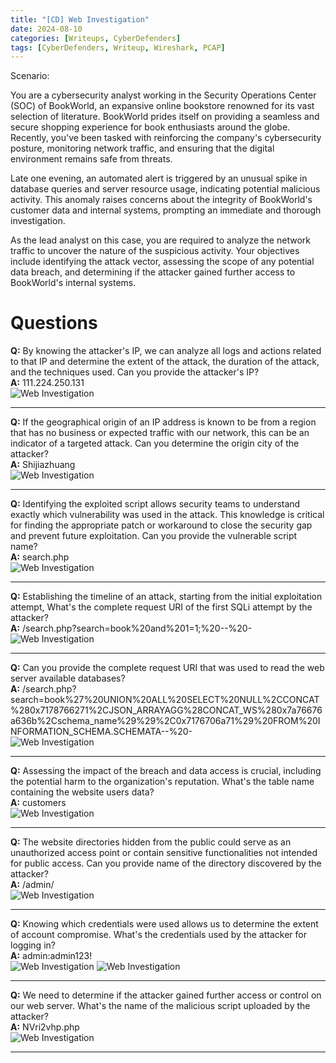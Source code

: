 ```yaml
---
title: "[CD] Web Investigation"
date: 2024-08-10
categories: [Writeups, CyberDefenders]
tags: [CyberDefenders, Writeup, Wireshark, PCAP]
---
```


Scenario:

You are a cybersecurity analyst working in the Security Operations Center (SOC) of BookWorld, an expansive online bookstore renowned for its vast selection of literature. BookWorld prides itself on providing a seamless and secure shopping experience for book enthusiasts around the globe. Recently, you've been tasked with reinforcing the company's cybersecurity posture, monitoring network traffic, and ensuring that the digital environment remains safe from threats.

Late one evening, an automated alert is triggered by an unusual spike in database queries and server resource usage, indicating potential malicious activity. This anomaly raises concerns about the integrity of BookWorld's customer data and internal systems, prompting an immediate and thorough investigation.

As the lead analyst on this case, you are required to analyze the network traffic to uncover the nature of the suspicious activity. Your objectives include identifying the attack vector, assessing the scope of any potential data breach, and determining if the attacker gained further access to BookWorld's internal systems.

# Questions

**Q:** By knowing the attacker's IP, we can analyze all logs and actions related to that IP and determine the extent of the attack, the duration of the attack, and the techniques used. Can you provide the attacker's IP? <br />
**A:** 111.224.250.131 <br />
<img src="/assets/img/Web-Investigation/Web-Investigation-q1-1.png" alt="Web Investigation">

***

**Q:** If the geographical origin of an IP address is known to be from a region that has no business or expected traffic with our network, this can be an indicator of a targeted attack. Can you determine the origin city of the attacker? <br />
**A:** Shijiazhuang <br />
<img src="/assets/img/Web-Investigation/Web-Investigation-q2-1.png" alt="Web Investigation">

***

**Q:** Identifying the exploited script allows security teams to understand exactly which vulnerability was used in the attack. This knowledge is critical for finding the appropriate patch or workaround to close the security gap and prevent future exploitation. Can you provide the vulnerable script name? <br />
**A:** search.php <br />
<img src="/assets/img/Web-Investigation/Web-Investigation-q3-1.png" alt="Web Investigation">

***

**Q:** Establishing the timeline of an attack, starting from the initial exploitation attempt, What's the complete request URI of the first SQLi attempt by the attacker? <br />
**A:** /search.php?search=book%20and%201=1;%20--%20- <br />
<img src="/assets/img/Web-Investigation/Web-Investigation-q4-1.png" alt="Web Investigation">

***

**Q:** Can you provide the complete request URI that was used to read the web server available databases? <br />
**A:** /search.php?search=book%27%20UNION%20ALL%20SELECT%20NULL%2CCONCAT%280x7178766271%2CJSON_ARRAYAGG%28CONCAT_WS%280x7a76676a636b%2Cschema_name%29%29%2C0x7176706a71%29%20FROM%20INFORMATION_SCHEMA.SCHEMATA--%20- <br />
<img src="/assets/img/Web-Investigation/Web-Investigation-q5-1.png" alt="Web Investigation">

***

**Q:** Assessing the impact of the breach and data access is crucial, including the potential harm to the organization's reputation. What's the table name containing the website users data? <br />
**A:** customers <br />
<img src="/assets/img/Web-Investigation/Web-Investigation-q6-1.png" alt="Web Investigation">

***

**Q:** The website directories hidden from the public could serve as an unauthorized access point or contain sensitive functionalities not intended for public access. Can you provide name of the directory discovered by the attacker? <br />
**A:** /admin/ <br />
<img src="/assets/img/Web-Investigation/Web-Investigation-q7-1.png" alt="Web Investigation">

***

**Q:** Knowing which credentials were used allows us to determine the extent of account compromise. What's the credentials used by the attacker for logging in? <br />
**A:** admin:admin123! <br />
<img src="/assets/img/Web-Investigation/Web-Investigation-q8-1.png" alt="Web Investigation">
<img src="/assets/img/Web-Investigation/Web-Investigation-q8-2.png" alt="Web Investigation">

***

**Q:** We need to determine if the attacker gained further access or control on our web server. What's the name of the malicious script uploaded by the attacker? <br />
**A:** NVri2vhp.php <br />
<img src="/assets/img/Web-Investigation/Web-Investigation-q9-1.png" alt="Web Investigation">

***